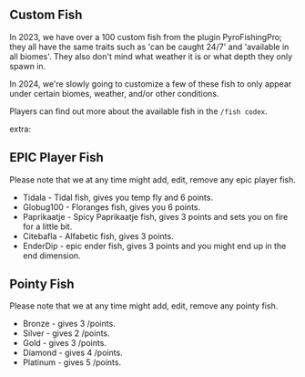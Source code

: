 ## Custom Fish
In 2023, we have over a 100 custom fish from the plugin PyroFishingPro; they all have the same traits such as 'can be caught 24/7' and 'available in all biomes'. They also don't mind what weather it is or what depth they only spawn in.

In 2024, we're slowly going to customize a few of these fish to only appear under certain biomes, weather, and/or other conditions.

Players can find out more about the available fish in the `/fish codex`.

extra:

## EPIC Player Fish
Please note that we at any time might add, edit, remove any epic player fish.
- Tidala - Tidal fish, gives you temp fly and 6 points.
- Globug100 - Floranges fish, gives you 6 points.
- Paprikaatje - Spicy Paprikaatje fish, gives 3 points and sets you on fire for a little bit.
- Citebafla - Alfabetic fish, gives 3 points.
- EnderDip - epic ender fish, gives 3 points and you might end up in the end dimension.

## Pointy Fish
Please note that we at any time might add, edit, remove any pointy fish.
- Bronze - gives 3 /points.
- Silver - gives 2 /points.
- Gold - gives 3 /points.
- Diamond - gives 4 /points.
- Platinum - gives 5 /points.
